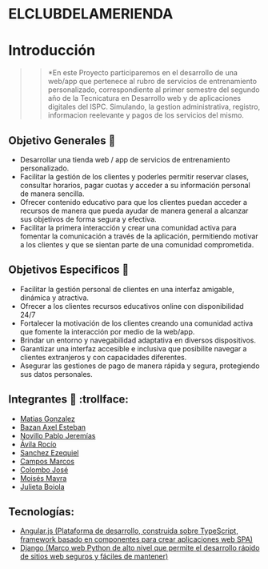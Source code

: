 # ELCLUBDELAMERIENDA

# Introducción
>>*En este Proyecto participaremos en el desarrollo de una web/app que pertenece al rubro de servicios de entrenamiento personalizado, correspondiente al primer semestre del segundo año de la Tecnicatura en Desarrollo web y de aplicaciones digitales del ISPC. Simulando, la gestion administrativa, registro, informacion reelevante y pagos de los servicios del mismo.

## Objetivo Generales :dart:

- Desarrollar una tienda web / app de servicios de entrenamiento personalizado.
-	Facilitar la gestión de los clientes y poderles permitir reservar clases, consultar horarios, pagar cuotas y acceder a su información personal de manera sencilla.
-	Ofrecer contenido educativo para que los clientes puedan acceder a recursos de manera que pueda ayudar de manera general a alcanzar sus objetivos de forma segura y efectiva.
-	Facilitar la primera interacción y crear una comunidad activa para fomentar la comunicación a través de la aplicación, permitiendo motivar a los clientes y que se sientan parte de una comunidad comprometida.


## Objetivos Especificos :dart:

-	Facilitar la gestión personal de clientes en una interfaz amigable, dinámica y atractiva. 
-	Ofrecer a los clientes recursos educativos online con disponibilidad 24/7
-	Fortalecer la motivación de los clientes creando una comunidad activa que fomente la interacción por medio de la web/app.
-	Brindar un entorno y navegabilidad adaptativa en diversos dispositivos.
-	Garantizar una interfaz accesible e inclusiva que posibilite navegar a clientes extranjeros y con capacidades diferentes.
-	Asegurar las gestiones de pago de manera rápida y segura, protegiendo sus datos personales.


## Integrantes  🦈 :trollface:

- [Matias Gonzalez](https://github.com/MatiasGonzalez1)
- [Bazan Axel Esteban](https://github.com/AxelBazan98)
- [Novillo Pablo Jeremías](https://github.com/PNovillo)
- [Ávila Rocío](https://github.com/rocioAvila)
- [Sanchez Ezequiel](https://github.com/ezesanchez25)
- [Campos Marcos](https://github.com/marcoscampos81)
- [Colombo José](https://github.com/josecolombotk)
- [Moisés Mayra](https://github.com/Mayri1)
- [Julieta Boiola](https://github.com/juliboiola)

## Tecnologías:

- [Angular.js (Plataforma de desarrollo, construida sobre TypeScript, framework basado en componentes para crear aplicaciones web SPA)](https://angular.io/)
- [Django (Marco web Python de alto nivel que permite el desarrollo rápido de sitios web seguros y fáciles de mantener)](https://www.djangoproject.com/)


